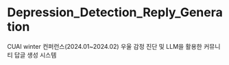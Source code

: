 # Depression_Detection_Reply_Generation
CUAI winter 컨퍼런스(2024.01~2024.02)
우울 감정 진단 및 LLM을 활용한 커뮤니티 답글 생성 시스템
